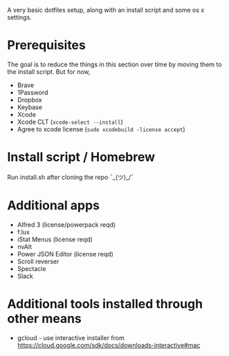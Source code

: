 A very basic dotfiles setup, along with an install script and some os x settings. 

# Prerequisites

The goal is to reduce the things in this section over time by moving them to the install script. But for now,

* Brave
* 1Password
* Dropbox
* Keybase
* Xcode
* Xcode CLT (`xcode-select --install`)
* Agree to xcode license (`sudo xcodebuild -license accept`)

# Install script / Homebrew

Run install.sh after cloning the repo ¯\_(ツ)_/¯

# Additional apps

* Alfred 3 (license/powerpack reqd)
* f.lux
* iStat Menus  (license reqd)
* nvAlt
* Power JSON Editor (license reqd)
* Scroll reverser
* Spectacle
* Slack

# Additional tools installed through other means

* gcloud - use interactive installer from https://cloud.google.com/sdk/docs/downloads-interactive#mac

